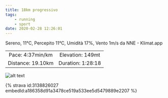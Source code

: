 ```yaml
---
title: 18km progressivo
tags:
	- running
	- sport
date: 2020-02-28 12:26:01
---
```


Sereno, 11°C, Percepito 11°C, Umidità 17%, Vento 1m/s da NNE - Klimat.app

| | |
| :-: | :-: |
| Pace: 4:37min/km | Elevation: 149mt |
| Distance: 19.10km | Duration: 1:28:18 |



![alt text](/images/2020/20200228-activity-map.png "map")


{% strava id:3138826027 embedId:a186358d91a3478ce519a533ee5d5479889e2207 %}